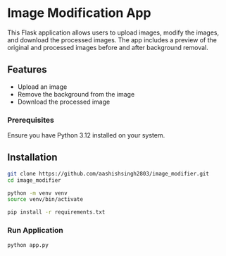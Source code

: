 # Image Modification App

This Flask application allows users to upload images, modify the images, and download the processed images. The app includes a preview of the original and processed images before and after background removal.

## Features

- Upload an image
- Remove the background from the image
- Download the processed image

### Prerequisites
Ensure you have Python 3.12 installed on your system. 

## Installation

```bash
git clone https://github.com/aashishsingh2803/image_modifier.git
cd image_modifier

python -m venv venv
source venv/bin/activate

pip install -r requirements.txt


```
### Run Application
```
python app.py
```
